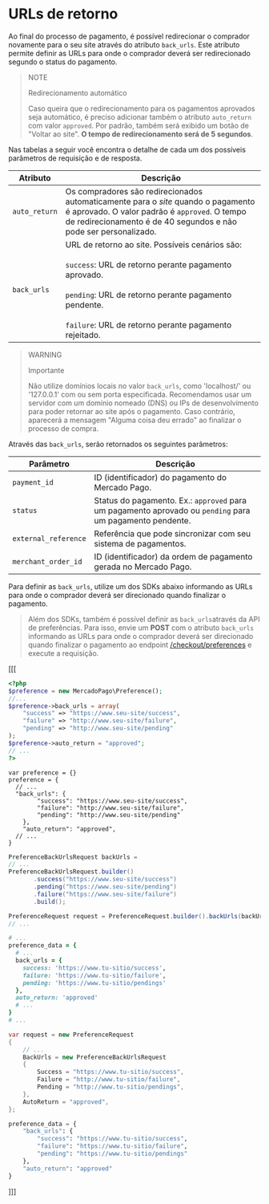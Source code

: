 # URLs de retorno 

Ao final do processo de pagamento, é possível redirecionar o comprador novamente para o seu site através do atributo `back_urls`. Este atributo permite definir as URLs para onde o comprador deverá ser redirecionado segundo o status do pagamento.

> NOTE
>
> Redirecionamento automático
>
> Caso queira que o redirecionamento para os pagamentos aprovados seja automático, é preciso adicionar também o atributo `auto_return` com valor `approved`. Por padrão, também será exibido um botão de "Voltar ao site". **O tempo de redirecionamento será de 5 segundos**.

Nas tabelas a seguir você encontra o detalhe de cada um dos possíveis parâmetros de requisição e de resposta.

| Atributo |	Descrição |
| ------------ 	|	-------- | 
| `auto_return` | Os compradores são redirecionados automaticamente para o  _site_ quando o pagamento é aprovado. O valor padrão é `approved`. O tempo de redirecionamento é de 40 segundos e não pode ser personalizado. |
| `back_urls` | URL de retorno ao site. Possíveis cenários são:<br/><br/>`success`: URL de retorno perante pagamento aprovado.<br/><br/>`pending`: URL de retorno perante pagamento pendente.<br/><br/>`failure`: URL de retorno perante pagamento rejeitado.

> WARNING
>
> Importante
>
> Não utilize domínios locais no valor `back_urls`, como 'localhost/' ou '127.0.0.1' com ou sem porta especificada. Recomendamos usar um servidor com um domínio nomeado (DNS) ou IPs de desenvolvimento para poder retornar ao site após o pagamento. Caso contrário, aparecerá a mensagem "Alguma coisa deu errado" ao finalizar o processo de compra.

Através das `back_urls`, serão retornados os seguintes parâmetros:

| Parâmetro |	Descrição |
| --- | --- | 
| `payment_id` | ID (identificador) do pagamento do Mercado Pago. |
| `status` | Status do pagamento. Ex.: `approved` para um pagamento aprovado ou `pending` para um pagamento pendente. |
| `external_reference` | Referência que pode sincronizar com seu sistema de pagamentos. |
| `merchant_order_id` | ID (identificador) da ordem de pagamento gerada no Mercado Pago. |

Para definir as `back_urls`, utilize um dos SDKs abaixo informando as URLs para onde o comprador deverá ser direcionado quando finalizar o pagamento.

> Além dos SDKs, também é possível definir as `back_urls`através da API de preferências. Para isso, envie um **POST** com o atributo `back_urls` informando as URLs para onde o comprador deverá ser direcionado quando finalizar o pagamento ao endpoint [/checkout/preferences](/developers/pt/reference/preferences/_checkout_preferences/post) e execute a requisição.

[[[
```php
<?php
$preference = new MercadoPago\Preference();
//...
$preference->back_urls = array(
    "success" => "https://www.seu-site/success",
    "failure" => "http://www.seu-site/failure",
    "pending" => "http://www.seu-site/pending"
);
$preference->auto_return = "approved";
// ...
?>
```
```node
var preference = {}
preference = {
  // ...
  "back_urls": {
        "success": "https://www.seu-site/success",
        "failure": "http://www.seu-site/failure",
        "pending": "http://www.seu-site/pending"
    },
    "auto_return": "approved",
  // ...
}
```
```java
PreferenceBackUrlsRequest backUrls =
// ...
PreferenceBackUrlsRequest.builder()
       .success("https://www.seu-site/success")
       .pending("https://www.seu-site/pending")
       .failure("https://www.seu-site/failure")
       .build();

PreferenceRequest request = PreferenceRequest.builder().backUrls(backUrls).build();
// ...
```
```ruby
# ...
preference_data = {
  # ...
  back_urls = {
    success: 'https://www.tu-sitio/success',
    failure: 'https://www.tu-sitio/failure',
    pending: 'https://www.tu-sitio/pendings'
  },
  auto_return: 'approved'
  # ...
}
# ...
```
```csharp
var request = new PreferenceRequest
{
    // ...
    BackUrls = new PreferenceBackUrlsRequest
    {
        Success = "https://www.tu-sitio/success",
        Failure = "http://www.tu-sitio/failure",
        Pending = "http://www.tu-sitio/pendings",
    },
    AutoReturn = "approved",
};
```
```python
preference_data = {
    "back_urls": {
        "success": "https://www.tu-sitio/success",
        "failure": "https://www.tu-sitio/failure",
        "pending": "https://www.tu-sitio/pendings"
    },
    "auto_return": "approved"
}
```
]]]